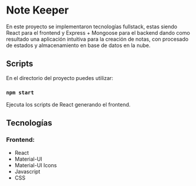 # Note Keeper

En este proyecto se implementaron tecnologías fullstack, estas siendo React para el frontend y Express + Mongoose para el backend
dando como resultado una aplicación intuitiva para la creación de notas, con procesado de estados y almacenamiento en base de datos en la nube.

## Scripts

En el directorio del proyecto puedes utilizar:

### `npm start`

Ejecuta los scripts de React generando el frontend.

## Tecnologías

### Frontend:

- React
- Material-UI
- Material-UI Icons
- Javascript
- CSS

